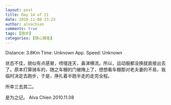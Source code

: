 ```yaml
---
layout: post
title: Day 14 of 21
date: 2010-11-08 23:23
author: alvachien
comments: true
tags: [跑步]
categories: [随心随笔]
---
```

Distance: 3.8Km
Time: Unknown
App. Speed: Unknown

状态不佳，貌似有点感冒，喷嚏连天，鼻涕横流。所以，运动服都没换就直接出去了。原本打算骑车的，随之车棚的门被掩上了，想想看车棚那对老夫妻的不易，我临时决定去跑步，于是，挣扎着半跑半走的走完全程。

所幸三去其二。

是为之记。
Alva Chien
2010.11.08
